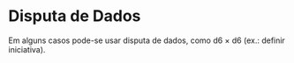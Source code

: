 # Disputa de Dados

Em alguns casos pode-se usar disputa de dados, como d6 × d6 (ex.: definir iniciativa).